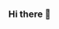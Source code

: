 ### Hi there 👋

<!--
**MaicolAA/MaicolAA** is a ✨ _special_ ✨ repository because its `README.md` (this file) appears on your GitHub profile.

Here are some ideas to get you started:

 🔭 I’m currently working on ...
 🌱 I’m currently learning ...
 👯 I’m looking to collaborate on ...
 🤔 I’m looking for help with ...
 💬 Ask me about ...
 📫 How to reach me: ...
 😄 Pronouns: ...
⚡ Fun fact: ...


### ¡Hola! 👋 Soy [Tu Nombre]

¡Bienvenido/a a mi perfil de GitHub! Soy [Tu Profesión o Intereses]. Aquí encontrarás algunos de mis proyectos y contribuciones. ¡Explora y disfruta!

- 🔭 Actualmente estoy trabajando en [proyecto/personalización específica].
- 🌱 Estoy aprendiendo [nuevas habilidades/tecnologías].
- 👯 Estoy interesado/a en colaborar en [área/proyectos específicos].
- 💬 Puedes preguntarme sobre [tema/habilidad].
- 📫 Puedes contactarme en [correo electrónico/enlace a redes sociales].
- 😄 Pronombres: [Tus pronombres, por ejemplo, él/ella/ellos].
- ⚡ Dato curioso: [Dato curioso interesante sobre ti o tus intereses].

¡No dudes en echar un vistazo a mis repositorios y conectar conmigo!


